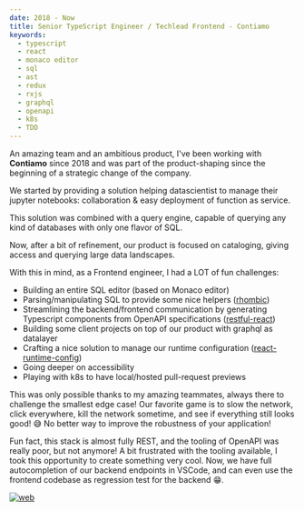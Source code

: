 ```yaml
---
date: 2018 - Now
title: Senior TypeScript Engineer / Techlead Frontend - Contiamo
keywords:
  - typescript
  - react
  - monaco editor
  - sql
  - ast
  - redux
  - rxjs
  - graphql
  - openapi
  - k8s
  - TDD
---
```


An amazing team and an ambitious product, I've been working with **Contiamo** since 2018 and was part of the product-shaping since the beginning of a strategic change of the company.

We started by providing a solution helping datascientist to manage their jupyter notebooks: collaboration & easy deployment of function as service.

This solution was combined with a query engine, capable of querying any kind of databases with only one flavor of SQL.

Now, after a bit of refinement, our product is focused on cataloging, giving access and querying large data landscapes.

With this in mind, as a Frontend engineer, I had a LOT of fun challenges:

- Building an entire SQL editor (based on Monaco editor)
- Parsing/manipulating SQL to provide some nice helpers ([rhombic](https://github.com/contiamo/rhombic))
- Streamlining the backend/frontend communication by generating Typescript components from OpenAPI specifications ([restful-react](https://github.com/contiamo/restful-react))
- Building some client projects on top of our product with graphql as datalayer
- Crafting a nice solution to manage our runtime configuration ([react-runtime-config](https://github.com/contiamo/react-runtime-config))
- Going deeper on accessibility
- Playing with k8s to have local/hosted pull-request previews

This was only possible thanks to my amazing teammates, always there to challenge the smallest edge case! Our favorite game is to slow the network, click everywhere, kill the network sometime, and see if everything still looks good! 😅 No better way to improve the robustness of your application!

Fun fact, this stack is almost fully REST, and the tooling of OpenAPI was really poor, but not anymore! A bit frustrated with the tooling available, I took this opportunity to create something very cool. Now, we have full autocompletion of our backend endpoints in VSCode, and can even use the frontend codebase as regression test for the backend 😁.

[![web](/web-badge.svg)](https://www.contiamo.com/)
